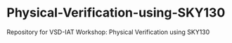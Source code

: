 # Physical-Verification-using-SKY130
Repository for VSD-IAT Workshop: Physical Verification using SKY130
